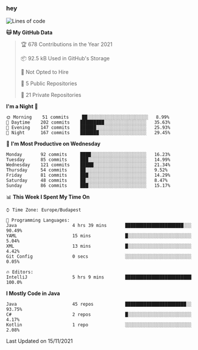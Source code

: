 ### hey

<!--START_SECTION:waka-->
![Lines of code](https://img.shields.io/badge/From%20Hello%20World%20I%27ve%20Written-467461%20lines%20of%20code-blue)

**🐱 My GitHub Data** 

> 🏆 678 Contributions in the Year 2021
 > 
> 📦 92.5 kB Used in GitHub's Storage 
 > 
> 🚫 Not Opted to Hire
 > 
> 📜 5 Public Repositories 
 > 
> 🔑 21 Private Repositories  
 > 
**I'm a Night 🦉** 

```text
🌞 Morning    51 commits     ██░░░░░░░░░░░░░░░░░░░░░░░   8.99% 
🌆 Daytime    202 commits    █████████░░░░░░░░░░░░░░░░   35.63% 
🌃 Evening    147 commits    ██████░░░░░░░░░░░░░░░░░░░   25.93% 
🌙 Night      167 commits    ███████░░░░░░░░░░░░░░░░░░   29.45%

```
📅 **I'm Most Productive on Wednesday** 

```text
Monday       92 commits     ████░░░░░░░░░░░░░░░░░░░░░   16.23% 
Tuesday      85 commits     ███░░░░░░░░░░░░░░░░░░░░░░   14.99% 
Wednesday    121 commits    █████░░░░░░░░░░░░░░░░░░░░   21.34% 
Thursday     54 commits     ██░░░░░░░░░░░░░░░░░░░░░░░   9.52% 
Friday       81 commits     ███░░░░░░░░░░░░░░░░░░░░░░   14.29% 
Saturday     48 commits     ██░░░░░░░░░░░░░░░░░░░░░░░   8.47% 
Sunday       86 commits     ███░░░░░░░░░░░░░░░░░░░░░░   15.17%

```


📊 **This Week I Spent My Time On** 

```text
⌚︎ Time Zone: Europe/Budapest

💬 Programming Languages: 
Java                     4 hrs 39 mins       ██████████████████████░░░   90.49% 
YAML                     15 mins             █░░░░░░░░░░░░░░░░░░░░░░░░   5.04% 
XML                      13 mins             █░░░░░░░░░░░░░░░░░░░░░░░░   4.42% 
Git Config               0 secs              ░░░░░░░░░░░░░░░░░░░░░░░░░   0.05%

🔥 Editors: 
IntelliJ                 5 hrs 9 mins        █████████████████████████   100.0%

```

**I Mostly Code in Java** 

```text
Java                     45 repos            ███████████████████████░░   93.75% 
C#                       2 repos             █░░░░░░░░░░░░░░░░░░░░░░░░   4.17% 
Kotlin                   1 repo              ░░░░░░░░░░░░░░░░░░░░░░░░░   2.08%

```



 Last Updated on 15/11/2021
<!--END_SECTION:waka-->
